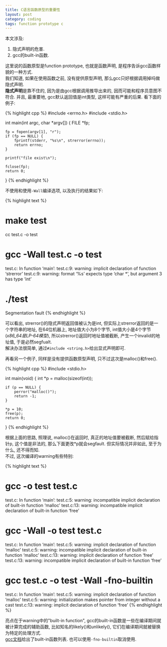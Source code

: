 ```yaml
---
title: C语言函数原型的重要性
layout: post
category: coding
tags: function prototype c
---
```


本文涉及:  
1. 隐式声明的危害.  
2. gcc的built-in函数.  

这里说的函数原型是function prototype, 也就是函数声明, 是程序告诉gcc函数样貌的一种方式.  
我们知道, 如果在使用函数之前, 没有提供原型声明, 那么gcc只好根据调用掉吗做隐式声明.  
**隐式声明**是靠不住的, 因为是由gcc根据调用推导出来的, 因而可能和程序员意图不符合. 并且, 最重要地, gcc默认返回值是int类型, 这样可能有严重的后果. 看下面的例子:

{% highlight cpp %}
#include <errno.h>
#include <stdio.h>
 
int main(int argc, char *argv[]) {
	FILE *fp;
 
	fp = fopen(argv[1], "r");
	if (fp == NULL) {
		fprintf(stderr, "%s\n", strerror(errno));
		return errno;
	}
 
	printf("file exist\n");
    
	fclose(fp);
	return 0;
}
{% endhighlight %}

不使用和使用`-Wall`编译选项, 以及执行的结果如下:

{% highlight text %}
# make test
cc     test.c   -o test

# gcc -Wall test.c -o test
test.c: In function ‘main’:
test.c:9: warning: implicit declaration of function ‘strerror’
test.c:9: warning: format ‘%s’ expects type ‘char *’, but argument 3 has type ‘int’

# ./test
Segmentation fault
{% endhighlight %}

可以看出, strerror()的隐式声明返回值被认为是int, 但实际上strerror返回的是一个字符串的地址, 在64位机器上, 地址值大小为8个字节, int值大小是4个字节(*x86_64是LP-64模型*), 所以strerror()返回时地址值被截断, 产生一个invalid的地址值, 于是必然segfualt.  
解决办法很简单, 通过`#include <string.h>`给出显式声明即可.

再看另一个例子, 同样是没有提供函数原型声明, 只不过这次是malloc()和free().  

{% highlight cpp %}
#include <stdio.h>

int main(void) {
	int *p = malloc(sizeof(int));
    
	if (p == NULL) {
		perror("malloc()");
		return -1;
	}

	*p = 10;
	free(p);
	return 0;
}
{% endhighlight %}

根据上面的思路, 照理说, malloc()在返回时, 真正的地址值要被截断, 然后赋给指针p, 这个值是非法的, 那么下面更改*p就会segfault. 但实际情况并非如此, 至于为什么, 还不得而知.  
不过, 这次编译的warning有些特别:

{% highlight text %}
# gcc -o test test.c
test.c: In function ‘main’:
test.c:5: warning: incompatible implicit declaration of built-in function ‘malloc’
test.c:13: warning: incompatible implicit declaration of built-in function ‘free’

# gcc -Wall -o test test.c
test.c: In function ‘main’:
test.c:5: warning: implicit declaration of function ‘malloc’
test.c:5: warning: incompatible implicit declaration of built-in function ‘malloc’
test.c:13: warning: implicit declaration of function ‘free’
test.c:13: warning: incompatible implicit declaration of built-in function ‘free’

# gcc test.c -o test -Wall -fno-builtin
test.c: In function ‘main’:
test.c:5: warning: implicit declaration of function ‘malloc’
test.c:5: warning: initialization makes pointer from integer without a cast
test.c:13: warning: implicit declaration of function ‘free’
{% endhighlight %}

亮点在于warning中的"built-in function", gcc的built-in函数是一些在编译期间就被计算完成的辅助函数, 比如知名的likely()和unlikely(), 它们在编译期间就被替换为特定的处理方式.  
[gcc文档](http://gcc.gnu.org/onlinedocs/gcc-4.0.3/gcc/Other-Builtins.html)给出了built-in函数列表. 也可以使用`-fno-builtin`取消使用.